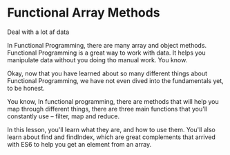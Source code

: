 # Functional Array Methods

Deal with a lot af data

In Functional Programming, there are many array and object methods. Functional Programming is a great way to work with data. It helps you manipulate data without you doing tho manual work. You know.

Okay, now that you have learned about so many different things about Functional Programming, we have not even dived into the fundamentals yet, to be honest.

You know, In functional programming, there are methods that will help you map through different things, there are three main functions that you'll constantly use – filter, map and reduce.

In this lesson, you'll learn what they are, and how to use them. You'll also learn about find and findIndex, which are great complements that arrived with ES6 to help you get an element from an array.

